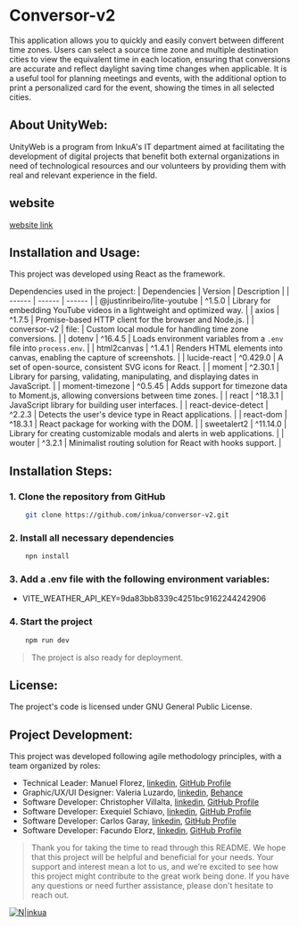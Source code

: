 # Conversor-v2

This application allows you to quickly and easily convert between different time zones. Users can select a source time zone and multiple destination cities to view the equivalent time in each location, ensuring that conversions are accurate and reflect daylight saving time changes when applicable. It is a useful tool for planning meetings and events, with the additional option to print a personalized card for the event, showing the times in all selected cities.

## About UnityWeb:

UnityWeb is a program from InkuA's IT department aimed at facilitating the development of digital projects that benefit both external organizations in need of technological resources and our volunteers by providing them with real and relevant experience in the field.

## website 
[website link](#)

## Installation and Usage:
This project was developed using React as the framework.

Dependencies used in the project:
| Dependencies | Version | Description |
| ------ | ------ | ------ |
| @justinribeiro/lite-youtube | ^1.5.0 | Library for embedding YouTube videos in a lightweight and optimized way. |
| axios | ^1.7.5 | Promise-based HTTP client for the browser and Node.js. |
| conversor-v2 | file: | Custom local module for handling time zone conversions. |
| dotenv | ^16.4.5 | Loads environment variables from a `.env` file into `process.env`. |
| html2canvas | ^1.4.1 | Renders HTML elements into canvas, enabling the capture of screenshots. |
| lucide-react | ^0.429.0 | A set of open-source, consistent SVG icons for React. |
| moment | ^2.30.1 | Library for parsing, validating, manipulating, and displaying dates in JavaScript. |
| moment-timezone | ^0.5.45 | Adds support for timezone data to Moment.js, allowing conversions between time zones. |
| react | ^18.3.1 | JavaScript library for building user interfaces. |
| react-device-detect | ^2.2.3 | Detects the user's device type in React applications. |
| react-dom | ^18.3.1 | React package for working with the DOM. |
| sweetalert2 | ^11.14.0 | Library for creating customizable modals and alerts in web applications. |
| wouter | ^3.2.1 | Minimalist routing solution for React with hooks support. |

## Installation Steps:

### 1. Clone the repository from GitHub

```sh
    git clone https://github.com/inkua/conversor-v2.git
```
### 2. Install all necessary dependencies

```sh
    npn install
```
### 3. Add a .env file with the following environment variables:

- VITE_WEATHER_API_KEY=9da83bb8339c4251bc9162244242906

### 4. Start the project

```sh
    npm run dev
```

> The project is also ready for deployment.

## License:
The project's code is licensed under GNU General Public License.

## Project Development:
This project was developed following agile methodology principles, with a team organized by roles:
- Technical Leader: Manuel Florez, [linkedin](https://www.linkedin.com/in/manuel14mds/), [GitHub Profile](https://github.com/manuel14mds)
- Graphic/UX/UI Designer: Valeria Luzardo, [linkedin](https://www.linkedin.com/in/valeria-luzardo-b993261bb/), [Behance](https://www.behance.net/valerialuzardo1)
- Software Developer: Christopher Villalta, [linkedin](https://www.linkedin.com/in/chrisvillalta/), [GitHub Profile](https://github.com/ChrisAlva14)
- Software Developer: Exequiel Schiavo, [linkedin](www.linkedin.com/in/exequiel-schiavo/), [GitHub Profile](https://github.com/Exeq10)
- Software Developer: Carlos Garay, [linkedin](https://www.linkedin.com/in/garaycarlos/), [GitHub Profile](https://github.com/mauriGaray)
- Software Developer: Facundo Elorz, [linkedin](https://www.linkedin.com/in/facundo-elorz/), [GitHub Profile](https://github.com/githubfacu)

> Thank you for taking the time to read through this README. We hope that this project will be helpful and beneficial for your needs. Your support and interest mean a lot to us, and we’re excited to see how this project might contribute to the great work being done. If you have any questions or need further assistance, please don't hesitate to reach out.

[![N|inkua](https://inkua.de/web/image/1324-2e45f650/rgb-1000px-blanco.webp)](https://inkua.de)